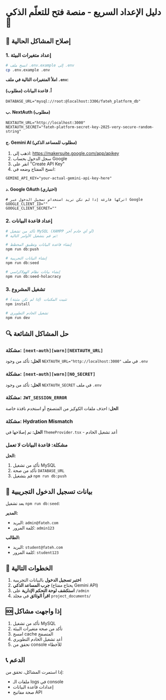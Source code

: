 # دليل الإعداد السريع - منصة فتح للتعلّم الذكي 🚀

## 🔧 إصلاح المشاكل الحالية

### 1. إعداد متغيرات البيئة

```bash
# انسخ ملف .env.example إلى .env
cp .env.example .env
```

**املأ المتغيرات التالية في ملف `.env`:**

#### أ. قاعدة البيانات (مطلوب)
```env
DATABASE_URL="mysql://root:@localhost:3306/fateh_platform_db"
```

#### ب. NextAuth (مطلوب)
```env
NEXTAUTH_URL="http://localhost:3000"
NEXTAUTH_SECRET="fateh-platform-secret-key-2025-very-secure-random-string"
```

#### ج. Gemini AI (مطلوب للمساعد الذكي)
1. اذهب إلى: https://makersuite.google.com/app/apikey
2. سجل الدخول بحساب Google
3. انقر على "Create API Key"
4. انسخ المفتاح وضعه في:
```env
GEMINI_API_KEY="your-actual-gemini-api-key-here"
```

#### د. Google OAuth (اختياري)
```env
# اتركها فارغة إذا لم تكن تريد استخدام تسجيل الدخول عبر Google
GOOGLE_CLIENT_ID=""
GOOGLE_CLIENT_SECRET=""
```

### 2. إعداد قاعدة البيانات

```bash
# تأكد من تشغيل MySQL (XAMPP أو أي خادم آخر)
# ثم قم بتشغيل الأوامر التالية:

# إنشاء قاعدة البيانات وتطبيق المخطط
npm run db:push

# إنشاء البيانات التجريبية
npm run db:seed

# إنشاء بيانات نظام الهولاكراسي
npm run db:seed-holacracy
```

### 3. تشغيل المشروع

```bash
# تثبيت المكتبات (إذا لم تكن مثبتة)
npm install

# تشغيل الخادم التطويري
npm run dev
```

## 🔍 حل المشاكل الشائعة

### مشكلة: `[next-auth][warn][NEXTAUTH_URL]`
**الحل:** تأكد من وجود `NEXTAUTH_URL="http://localhost:3000"` في ملف `.env`

### مشكلة: `[next-auth][warn][NO_SECRET]`
**الحل:** تأكد من وجود `NEXTAUTH_SECRET` في ملف `.env`

### مشكلة: `JWT_SESSION_ERROR`
**الحل:** احذف ملفات الكوكيز من المتصفح أو استخدم نافذة خاصة

### مشكلة: Hydration Mismatch
**الحل:** تم إصلاحها في `ThemeProvider.tsx` - أعد تشغيل الخادم

### مشكلة: قاعدة البيانات لا تعمل
**الحل:** 
1. تأكد من تشغيل MySQL
2. تأكد من صحة `DATABASE_URL`
3. قم بتشغيل `npm run db:push`

## 🎯 بيانات تسجيل الدخول التجريبية

بعد تشغيل `npm run db:seed`:

**المدير:**
- البريد: `admin@fateh.com`
- كلمة المرور: `admin123`

**الطالب:**
- البريد: `student@fateh.com`
- كلمة المرور: `student123`

## 🌟 الخطوات التالية

1. **اختبر تسجيل الدخول** بالبيانات التجريبية
2. **جرب المساعد الذكي** (يحتاج مفتاح Gemini API)
3. **استكشف لوحة التحكم الإدارية** على `/admin`
4. **اقرأ الوثائق** في مجلد `project_documents/`

## 🆘 إذا واجهت مشاكل

1. تأكد من تشغيل MySQL
2. تأكد من صحة متغيرات البيئة
3. امسح cache المتصفح
4. أعد تشغيل الخادم التطويري
5. تحقق من console للأخطاء

## 📞 الدعم

إذا استمرت المشاكل، تحقق من:
- ملفات الـ logs في console
- إعدادات قاعدة البيانات
- صحة مفاتيح API
